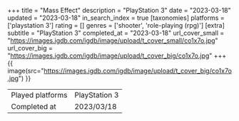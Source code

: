 +++
title = "Mass Effect"
description = "PlayStation 3"
date = "2023-03-18"
updated = "2023-03-18"
in_search_index = true
[taxonomies]
platforms = ['playstation 3']
rating = []
genres = ['shooter', 'role-playing (rpg)']
[extra]
subtitle = "PlayStation 3"
completed_at = "2023-03-18"
url_cover_small = "https://images.igdb.com/igdb/image/upload/t_cover_small/co1x7o.jpg"
url_cover_big = "https://images.igdb.com/igdb/image/upload/t_cover_big/co1x7o.jpg"
+++
{{ image(src="https://images.igdb.com/igdb/image/upload/t_cover_big/co1x7o.jpg") }}

|              |            |
| ------------ | ---------- |
| Played platforms    | PlayStation 3 |
| Completed at | 2023/03/18 |

